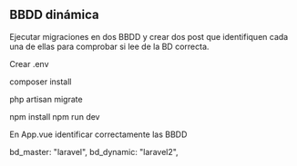 ## BBDD dinámica

Ejecutar migraciones en dos BBDD y crear dos post que identifiquen cada una de ellas para comprobar si lee de la BD correcta.

Crear .env

composer install

php artisan migrate

npm install
npm run dev

En App.vue identificar correctamente las BBDD

bd_master: "laravel",
bd_dynamic: "laravel2",
